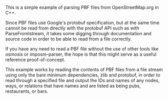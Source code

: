 This is a simple example of parsing PBF files from OpenStreetMap.org in C++.

Since PBF files use Google's protobuf specification, but at the same time
cannot be read from directly with the protobuf API such as with
ParseFromIstream, it takes some digging through documentation and source code
in order to be able to read from a file correctly.

If you have any need to read a PBF file without the use of other tools like
osmosis or imposm-parser, the hope is that this might serve as a useful
reference proof-of-concept.

This example works by reading the contents of PBF files from a file stream
using only the bare minimum dependencies, zlib and protobuf, in order to read
through a specified file and output the IDs and names of any nodes, ways, or
relations that have names and are listed as being pubs, restaurants, or bars.

